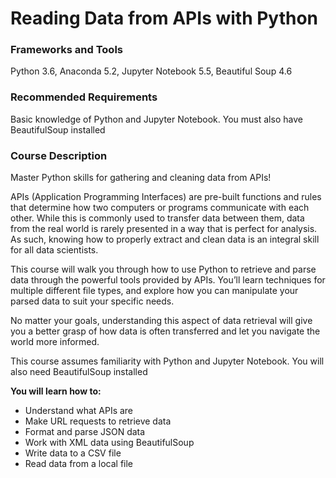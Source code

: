 # Reading Data from APIs with Python

### Frameworks and Tools

Python 3.6, Anaconda 5.2, Jupyter Notebook 5.5, Beautiful Soup 4.6

### Recommended Requirements

Basic knowledge of Python and Jupyter Notebook. You must also have BeautifulSoup installed

### Course Description

Master Python skills for gathering and cleaning data from APIs!

APIs (Application Programming Interfaces) are pre-built functions and rules that determine how two computers or programs communicate with each other. While this is commonly used to transfer data between them, data from the real world is rarely presented in a way that is perfect for analysis. As such, knowing how to properly extract and clean data is an integral skill for all data scientists.

This course will walk you through how to use Python to retrieve and parse data through the powerful tools provided by APIs. You’ll learn techniques for multiple different file types, and explore how you can manipulate your parsed data to suit your specific needs.

No matter your goals, understanding this aspect of data retrieval will give you a better grasp of how data is often transferred and let you navigate the world more informed.

This course assumes familiarity with Python and Jupyter Notebook. You will also need BeautifulSoup installed

**You will learn how to:**

- Understand what APIs are
- Make URL requests to retrieve data
- Format and parse JSON data
- Work with XML data using BeautifulSoup
- Write data to a CSV file
- Read data from a local file
